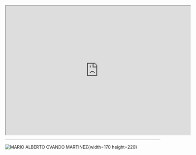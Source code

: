 <iframe width="600" height = "420"
src="https://github.com/XimeMael/RETO-1-MASTER/blob/main/IMAGES/XimeMael.png">
</iframe>



---


![MARIO ALBERTO OVANDO MARTINEZ]([ubicacion_de_la_imagen](https://github.com/XimeMael/RETO-1-MASTER/blob/main/IMAGES/Mariovando.png)){width=170 height=220}